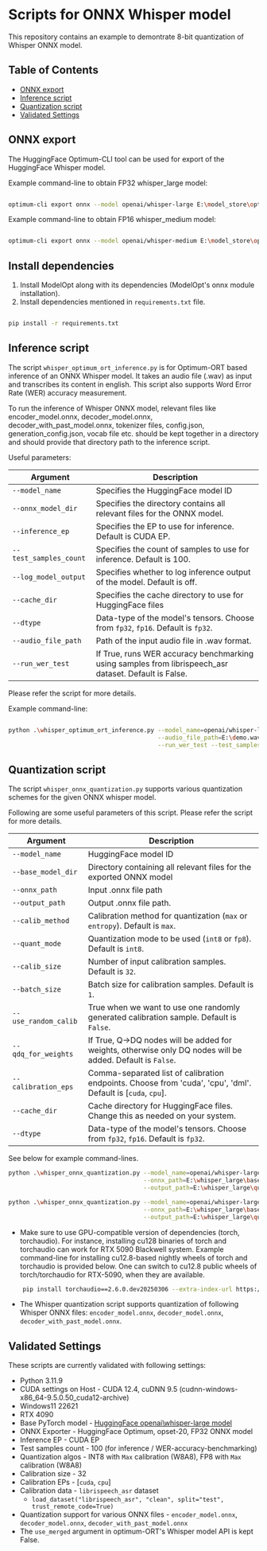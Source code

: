 # Scripts for ONNX Whisper model

This repository contains an example to demontrate 8-bit quantization of Whisper ONNX model.

## Table of Contents

- [ONNX export](#onnx-export)
- [Inference script](#inference-script)
- [Quantization script](#quantization-script)
- [Validated Settings](#validated-settings)

## ONNX export

The HuggingFace Optimum-CLI tool can be used for export of the HuggingFace Whisper model.

Example command-line to obtain FP32 whisper_large model:

```bash

optimum-cli export onnx --model openai/whisper-large E:\model_store\optimum\whisper_large --task automatic-speech-recognition-with-past --opset 20

```

Example command-line to obtain FP16 whisper_medium model:

```bash

optimum-cli export onnx --model openai/whisper-medium E:\model_store\optimum\whisper_medium --task automatic-speech-recognition-with-past --opset 20 --dtype fp16 --device cuda

```

## Install dependencies

1. Install ModelOpt along with its dependencies (ModelOpt's onnx module installation).
1. Install dependencies mentioned in `requirements.txt` file.

```bash

pip install -r requirements.txt

```

## Inference script

The script `whisper_optimum_ort_inference.py` is for Optimum-ORT based inference of an ONNX Whisper model. It takes an audio file (.wav) as input and transcribes its content in english. This script also supports Word Error Rate (WER) accuracy measurement.

To run the inference of Whisper ONNX model, relevant files like encoder_model.onnx, decoder_model.onnx, decoder_with_past_model.onnx, tokenizer files, config.json, generation_config.json, vocab file etc. should be kept together in a directory and should provide that directory path to the inference script.

Useful parameters:

| **Argument** | **Description** |
|---------------------------|------------------------------------------------------------------------------------------------------|
| `--model_name` | Specifies the HuggingFace model ID |
| `--onnx_model_dir` | Specifies the directory contains all relevant files for the ONNX model. |
| `--inference_ep` | Specifies the EP to use for inference. Default is CUDA EP. |
| `--test_samples_count` | Specifies the count of samples to use for inference. Default is 100. |
| `--log_model_output` | Specifies whether to log inference output of the model. Default is off. |
| `--cache_dir` | Specifies the cache directory to use for HuggingFace files |
| `--dtype` | Data-type of the model's tensors. Choose from `fp32`, `fp16`. Default is `fp32`. |
| `--audio_file_path` | Path of the input audio file in .wav format. |
| `--run_wer_test` | If True, runs WER accuracy benchmarking using samples from librispeech_asr dataset. Default is False.|

Please refer the script for more details.

Example command-line:

```bash

python .\whisper_optimum_ort_inference.py --model_name=openai/whisper-large --onnx_model_dir=E:\whisper_large \
                                          --audio_file_path=E:\demo.wav \
                                          --run_wer_test --test_samples_count=50

```

## Quantization script

The script `whisper_onnx_quantization.py` supports various quantization schemes for the given ONNX whisper model.

Following are some useful parameters of this script. Please refer the script for more details.

| **Argument** | **Description** |
|---------------------------|--------------------------------------------------------------------------------------------------------------|
| `--model_name` | HuggingFace model ID |
| `--base_model_dir` | Directory containing all relevant files for the exported ONNX model |
| `--onnx_path     ` | Input .onnx file path |
| `--output_path ` | Output .onnx file path. |
| `--calib_method` | Calibration method for quantization (`max` or `entropy`). Default is `max`. |
| `--quant_mode` | Quantization mode to be used (`int8` or `fp8`). Default is `int8`. |
| `--calib_size` | Number of input calibration samples. Default is `32`. |
| `--batch_size` | Batch size for calibration samples. Default is `1`. |
| `--use_random_calib` | True when we want to use one randomly generated calibration sample. Default is `False`. |
| `--qdq_for_weights` | If True, Q->DQ nodes will be added for weights, otherwise only DQ nodes will be added. Default is `False`. |
| `--calibration_eps` | Comma-separated list of calibration endpoints. Choose from 'cuda', 'cpu', 'dml'. Default is \[`cuda`, `cpu`\]. |
| `--cache_dir` | Cache directory for HuggingFace files. Change this as needed on your system. |
| `--dtype` | Data-type of the model's tensors. Choose from `fp32`, `fp16`. Default is `fp32`. |

See below for example command-lines.

```bash
python .\whisper_onnx_quantization.py --model_name=openai/whisper-large --base_model_dir=E:\whisper_large\base \
                                      --onnx_path=E:\whisper_large\base\encoder_model.onnx \
                                      --output_path=E:\whisper_large\quant_output\encoder_model.onnx

python .\whisper_onnx_quantization.py --model_name=openai/whisper-large --base_model_dir=E:\whisper_large\base \
                                      --onnx_path=E:\whisper_large\base\decoder_model.onnx \
                                      --output_path=E:\whisper_large\quant_output\decoder_model.onnx
```

- Make sure to use GPU-compatible version of dependencies (torch, torchaudio). For instance, installing cu128 binaries of torch and torchaudio can work for RTX 5090 Blackwell system. Example command-line for installing cu12.8-based nightly wheels of torch and torchaudio is provided below. One can switch to cu12.8 public wheels of torch/torchaudio for RTX-5090, when they are available.

```bash
    pip install torchaudio==2.6.0.dev20250306 --extra-index-url https://download.pytorch.org/whl/nightly/cu128
```

- The Whisper quantization script supports quantization of following Whisper ONNX files: `encoder_model.onnx`, `decoder_model.onnx`, `decoder_with_past_model.onnx`.

## Validated Settings

These scripts are currently validated with following settings:

- Python 3.11.9
- CUDA settings on Host - CUDA 12.4, cuDNN 9.5 (cudnn-windows-x86_64-9.5.0.50_cuda12-archive)
- Windows11 22621
- RTX 4090
- Base PyTorch model - [HuggingFace openai\\whisper-large model](https://huggingface.co/openai/whisper-large)
- ONNX Exporter - HuggingFace Optimum, opset-20, FP32 ONNX model
- Inference EP - CUDA EP
- Test samples count - 100 (for inference / WER-accuracy-benchmarking)
- Quantization algos - INT8 with `Max` calibration (W8A8), FP8 with `Max` calibration (W8A8)
- Calibration size - 32
- Calibration EPs - \[`cuda`, `cpu`\]
- Calibration data - `librispeech_asr` dataset
  - `load_dataset("librispeech_asr", "clean", split="test", trust_remote_code=True)`
- Quantization support for various ONNX files - `encoder_model.onnx`, `decoder_model.onnx`, `decoder_with_past_model.onnx`
- The `use_merged` argument in optimum-ORT's Whisper model API is kept False.
